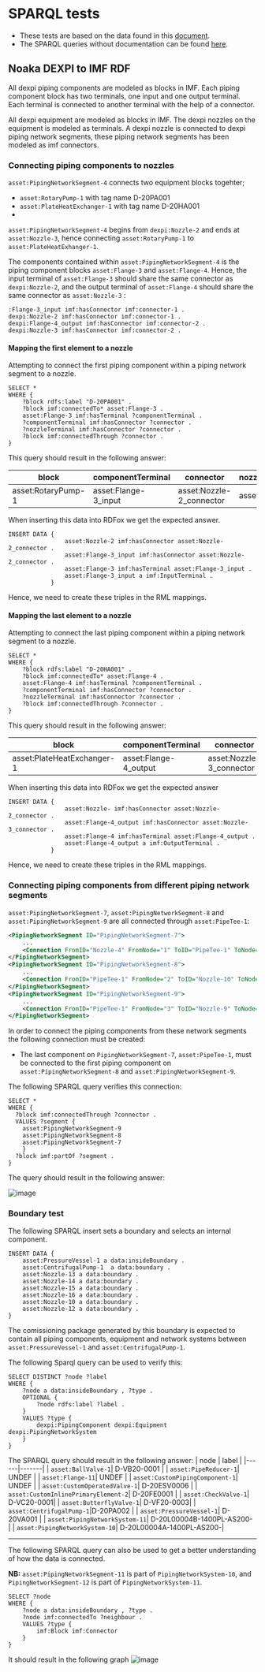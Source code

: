 
# SPARQL tests 
- These tests are based on the data found in this [document](https://github.com/equinor/NOAKADEXPI/tree/main/Blueprint/DISC_EXAMPLE-02).
- The SPARQL queries without documentation can be found [here](#TODO). 

## Noaka DEXPI to IMF RDF
All dexpi piping components are modeled as blocks in IMF. Each piping component block has two terminals, one input and one output terminal. Each terminal is connected to another terminal with the help of a connector. 

All dexpi equipment are modeled as blocks in IMF. The dexpi nozzles on the equipment is modeled as terminals. A dexpi nozzle is connected to dexpi piping network segments, these piping network segments has been modeled as imf connectors. 

### Connecting piping components to nozzles 
`asset:PipingNetworkSegment-4` connects two equipment blocks togehter;
- `asset:RotaryPump-1` with tag name D-20PA001
- `asset:PlateHeatExchanger-1` with tag name D-20HA001 
- 
`asset:PipingNetworkSegment-4` begins from `dexpi:Nozzle-2` and ends at `asset:Nozzle-3`, hence connecting `asset:RotaryPump-1` to `asset:PlateHeatExhanger-1`. 

The components contained within `asset:PipingNetworkSegment-4` is the piping component blocks `asset:Flange-3` and `asset:Flange-4`. Hence, the input terminal of `asset:Flange-3` should share the same connector as `dexpi:Nozzle-2`, and the output terminal of `asset:Flange-4` should share the same connector as `asset:Nozzle-3` :

```trig
:Flange-3_input imf:hasConnector imf:connector-1 .
dexpi:Nozzle-2 imf:hasConnector imf:connector-1 .
dexpi:Flange-4_output imf:hasConnector imf:connector-2 .
dexpi:Nozzle-3 imf:hasConnector imf:connector-2 . 
```

#### Mapping the first element to a nozzle
Attempting to connect the first piping component within a piping network segment to a nozzle.

```SPARQL
SELECT *
WHERE {
    ?block rdfs:label "D-20PA001" .
    ?block imf:connectedTo* asset:Flange-3 .
    asset:Flange-3 imf:hasTerminal ?componentTerminal .
    ?componentTerminal imf:hasConnector ?connector .
    ?nozzleTerminal imf:hasConnector ?connector .
    ?block imf:connectedThrough ?connector .
}
```

This query should result in the following answer:

| block | componentTerminal | connector | nozzleTerminal |
|-------|----------|-------------------| ---------------|
| asset:RotaryPump-1 | asset:Flange-3_input | asset:Nozzle-2_connector | asset:Nozzle-2 |

When inserting this data into RDFox we get the expected answer.
```SPARQL
INSERT DATA {
                asset:Nozzle-2 imf:hasConnector asset:Nozzle-2_connector . 
                asset:Flange-3_input imf:hasConnector asset:Nozzle-2_connector .
                asset:Flange-3 imf:hasTerminal asset:Flange-3_input .
                asset:Flange-3_input a imf:InputTerminal .
            } 
```
Hence, we need to create these triples in the RML mappings. 

#### Mapping the last element to a nozzle
Attempting to connect the last piping component within a piping network segment to a nozzle.
```SPARQL
SELECT *
WHERE {
    ?block rdfs:label "D-20HA001" .
    ?block imf:connectedTo* asset:Flange-4 .
    asset:Flange-4 imf:hasTerminal ?componentTerminal .
    ?componentTerminal imf:hasConnector ?connector .
    ?nozzleTerminal imf:hasConnector ?connector .
    ?block imf:connectedThrough ?connector .
}
```

This query should result in the following answer:

| block | componentTerminal | connector | nozzleTerminal |
|-------|----------|-------------------| ---------------|
| asset:PlateHeatExchanger-1 | asset:Flange-4_output | asset:Nozzle-3_connector | asset:Nozzle-3 |

When inserting this data into RDFox we get the expected answer
```SPARQL
INSERT DATA {
                asset:Nozzle- imf:hasConnector asset:Nozzle-2_connector . 
                asset:Flange-4_output imf:hasConnector asset:Nozzle-3_connector .
                asset:Flange-4 imf:hasTerminal asset:Flange-4_output .
                asset:Flange-4_output a imf:OutputTerminal .
            }
```
Hence, we need to create these triples in the RML mappings. 

### Connecting piping components from different piping network segments
`asset:PipingNetworkSegment-7`, `asset:PipingNetworkSegment-8` and `asset:PipingNetworkSegment-9` are all connected through `asset:PipeTee-1`:

```xml
<PipingNetworkSegment ID="PipingNetworkSegment-7">
    ...
    <Connection FromID="Nozzle-4" FromNode="1" ToID="PipeTee-1" ToNode="2"/>
</PipingNetworkSegment>
<PipingNetworkSegment ID="PipingNetworkSegment-8">
    ...
    <Connection FromID="PipeTee-1" FromNode="2" ToID="Nozzle-10" ToNode="1"/>
</PipingNetworkSegment>
<PipingNetworkSegment ID="PipingNetworkSegment-9">
    ...
    <Connection FromID="PipeTee-1" FromNode="3" ToID="Nozzle-9" ToNode="1"/>
</PipingNetworkSegment>
```
In order to connect the piping components from these network segments the following connection must be created:
- The last component on `PipingNetworkSegment-7`, `asset:PipeTee-1`, must be connected to the first piping component on `asset:PipingNetworkSegment-8` and `asset:PipingNetworkSegment-9`.

The following SPARQL query verifies this connection:
```SPARQL
SELECT *
WHERE {
  ?block imf:connectedThrough ?connector .
  VALUES ?segment { 
    asset:PipingNetworkSegment-9 
    asset:PipingNetworkSegment-8 
    asset:PipingNetworkSegment-7 
    }
  ?block imf:partOf ?segment .
}
```
The query should result in the following answer:

![image](../doc/images/pipetee_result.png)

### Boundary test
The following SPARQL insert sets a boundary and selects an internal component. 

```SPARQL
INSERT DATA {
	asset:PressureVessel-1 a data:insideBoundary . 
	asset:CentrifugalPump-1  a data:boundary .
    asset:Nozzle-13 a data:boundary .
    asset:Nozzle-14 a data:boundary .
    asset:Nozzle-15 a data:boundary .
    asset:Nozzle-16 a data:boundary .
    asset:Nozzle-10 a data:boundary .
    asset:Nozzle-12 a data:boundary .
}
```
The comissioning package generated by this boundary is expected to contain all piping components, equipment and network systems between `asset:PressureVessel-1` and `asset:CentrifugalPump-1`. 

The following Sparql query can be used to verify this:
```SPARQL
SELECT DISTINCT ?node ?label 
WHERE {
    ?node a data:insideBoundary , ?type . 
    OPTIONAL {
        ?node rdfs:label ?label . 
    } 
    VALUES ?type { 
        dexpi:PipingComponent dexpi:Equipment dexpi:PipingNetworkSystem 
    }
}
```
The SPARQL query should result in the following answer:
| node | label | 
|------|-------|
| `asset:BallValve-1`| D-VB20-0001 |
| `asset:PipeReducer-1`| UNDEF |
| `asset:Flange-11`| UNDEF |
| `asset:CustomPipingComponent-1`| UNDEF |
| `asset:CustomOperatedValve-1`| D-20ESV0006 |
| `asset:CustomInlinePrimaryElement-2`| D-20FE0001 |
| `asset:CheckValve-1`| D-VC20-0001|
| `asset:ButterflyValve-1`| D-VF20-0003|
| `asset:CentrifugalPump-1`|D-20PA002 |
| `asset:PressureVessel-1`| D-20VA001 |
| `asset:PipingNetworkSystem-11`| D-20L00004B-1400PL-AS200- |
| `asset:PipingNetworkSystem-10`| D-20L00004A-1400PL-AS200-|

****

The following SPARQL query can also be used to get a better understanding of how the data is connected. 

**NB:** `asset:PipingNetworkSegment-11` is part of `PipingNetworkSystem-10`, and `PipingNetworkSegment-12` is part of `PipingNetworkSystem-11`. 
```
SELECT ?node
WHERE {
    ?node a data:insideBoundary , ?type . 
    ?node imf:connectedTo ?neighbour .
    VALUES ?type { 
        imf:Block imf:Connector 
    }
}
```
It should result in the following graph
![image](../doc/images/noaka_boundary.png)